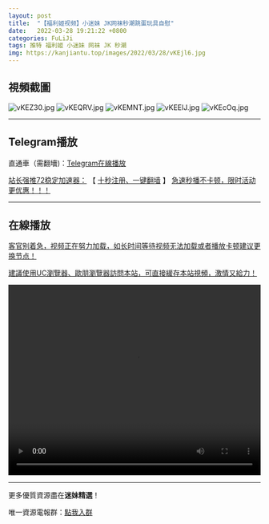 ```yaml
---
layout: post
title:  "【福利姬视频】小迷妹 JK网袜秒潮跳蛋玩具自慰"
date:   2022-03-28 19:21:22 +0800
categories: FuLiJi
tags: 推特 福利姬 小迷妹 网袜 JK 秒潮
img: https://kanjiantu.top/images/2022/03/28/vKEjl6.jpg
---
```



## 視頻截圖

![vKEZ30.jpg](https://kanjiantu.top/images/2022/03/28/vKEZ30.jpg)
![vKEQRV.jpg](https://kanjiantu.top/images/2022/03/28/vKEQRV.jpg)
![vKEMNT.jpg](https://kanjiantu.top/images/2022/03/28/vKEMNT.jpg)
![vKEElJ.jpg](https://kanjiantu.top/images/2022/03/28/vKEElJ.jpg)
![vKEcOq.jpg](https://kanjiantu.top/images/2022/03/28/vKEcOq.jpg)

* * *
## Telegram播放

直通車（需翻墻)：[Telegram在線播放](https://t.me/mimeijingxuan/)

<u>站长强推72稳定加速器：</u> 【 [十秒注册、一键翻墙](https://www.mimei.blog/skip/vpn.html) 】
<u>  急速秒播不卡顿，限时活动更优惠！！！</u>
* * *
## 在線播放
<u>客官别着急，视频正在努力加载，如长时间等待视频无法加载或者播放卡顿建议更换节点！</u>

<u>建議使用UC瀏覽器、歐朋瀏覽器訪問本站，可直接緩存本站視頻，激情又給力！</u>
<center><video src="https://cdn.publer.io/uploads/videos/6245515adb2797794f1470c8/1cf3790184b3bda8dea16d1102bb0a0d.mp4" width="100%" height="380px" controls="controls"></video></center>


* * *
更多優質資源盡在**迷妹精選**！

唯一資源電報群：[點我入群](https://t.me/mimeijingxuan)


